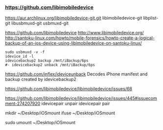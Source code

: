 
### https://github.com/libimobiledevice

https://aur.archlinux.org/libimobiledevice-git.git
libimobiledevice-git
libplist-git
libusbmuxd-git
usbmuxd-git

https://github.com/libimobiledevice
http://www.libimobiledevice.org/
http://santoku-linux.com/howto/mobile-forensics/howto-create-a-logical-backup-of-an-ios-device-using-libimobiledevice-on-santoku-linux/

    sudo usbmuxd -v -f
    idevice_id -l
    idevicebackup2 backup /mnt/iBackup/6ps
    #- idevicebackup2 unback /mnt/iBackup/6ps

https://github.com/inflex/ideviceunback
Decodes iPhone manifest and backup created by idevicebackup2

https://github.com/libimobiledevice/libimobiledevice/issues/68


https://github.com/libimobiledevice/libimobiledevice/issues/445#issuecomment-274207920
idevicepair unpair
idevicepair pair

mkdir ~/Desktop/iOSmount
ifuse ~/Desktop/iOSmount

sudo umount ~/Desktop/iOSmount
